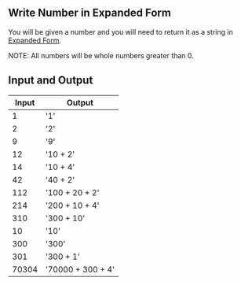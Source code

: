 ## Write Number in Expanded Form

You will be given a number and you will need to return it as a string in [Expanded Form](https://www.mathsisfun.com/definitions/expanded-notation.html).

NOTE: All numbers will be whole numbers greater than 0.

## Input and Output

| Input | Output            |
| ----- | ----------------- |
| 1     | '1'               |
| 2     | '2'               |
| 9     | '9'               |
| 12    | '10 + 2'          |
| 14    | '10 + 4'          |
| 42    | '40 + 2'          |
| 112   | '100 + 20 + 2'    |
| 214   | '200 + 10 + 4'    |
| 310   | '300 + 10'        |
| 10    | '10'              |
| 300   | '300'             |
| 301   | '300 + 1'         |
| 70304 | '70000 + 300 + 4' |

